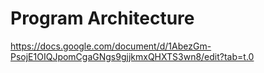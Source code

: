 # Program Architecture
https://docs.google.com/document/d/1AbezGm-PsojE1OIQJpomCgaGNgs9gjjkmxQHXTS3wn8/edit?tab=t.0

